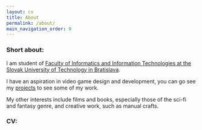 ```yaml
---
layout: cv
title: About
permalink: /about/
main_navigation_order: 0 
---
```


### Short about: ###

I am student of [Faculty of Informatics and Information Technologies at the Slovak University of Technology in Bratislava](https://www.fiit.stuba.sk). 

I have an aspiration in video game design and development, you can go see my [projects](/projects) to see some of my work.

My other interests include films and books, especially those of the sci-fi and fantasy genre, and creative work, such as manual crafts.

### CV: ###
